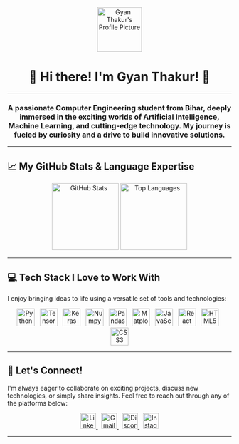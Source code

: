 <div align="center">
  <a href="https://github.com/gyan007">
    <img src="https://avatars.githubusercontent.com/u/79900007?v=4" width="100px" alt="Gyan Thakur's Profile Picture"/>
  </a>
  <h1>👋 Hi there! I'm Gyan Thakur! 🚀</h1>
</div> 

---

<h3 align="center">A passionate Computer Engineering student from Bihar, deeply immersed in the exciting worlds of Artificial Intelligence, Machine Learning, and cutting-edge technology. My journey is fueled by curiosity and a drive to build innovative solutions.</h3>

---

## 📈 My GitHub Stats & Language Expertise

<div align="center">
  <img src="https://github-readme-stats.vercel.app/api?username=gyan007&hide_title=false&hide_rank=false&show_icons=true&include_all_commits=true&count_private=true&disable_animations=false&theme=dracula&locale=en&hide_border=false" height="150" alt="GitHub Stats" />
  <img src="https://github-readme-stats.vercel.app/api/top-langs?username=gyan007&locale=en&hide_title=false&layout=compact&card_width=320&langs_count=5&theme=dracula&hide_border=false" height="150" alt="Top Languages" />
</div>

---

## 💻 Tech Stack I Love to Work With

I enjoy bringing ideas to life using a versatile set of tools and technologies:

<p align="center">
  <img src="https://cdn.jsdelivr.net/gh/devicons/devicon/icons/python/python-original.svg" height="40" alt="Python logo" /> &nbsp;
  <img src="https://cdn.jsdelivr.net/gh/devicons/devicon/icons/tensorflow/tensorflow-original.svg" height="40" alt="TensorFlow logo" /> &nbsp;
  <img src="https://cdn.jsdelivr.net/gh/devicons/devicon/icons/keras/keras-original.svg" height="40" alt="Keras logo" /> &nbsp;
  <img src="https://cdn.jsdelivr.net/gh/devicons/devicon/icons/numpy/numpy-original.svg" height="40" alt="Numpy logo" /> &nbsp;
  <img src="https://cdn.jsdelivr.net/gh/devicons/devicon/icons/pandas/pandas-original.svg" height="40" alt="Pandas logo" /> &nbsp;
  <img src="https://cdn.jsdelivr.net/gh/devicons/devicon/icons/matplotlib/matplotlib-original.svg" height="40" alt="Matplotlib logo" /> &nbsp;
  <img src="https://cdn.jsdelivr.net/gh/devicons/devicon/icons/javascript/javascript-original.svg" height="40" alt="JavaScript logo" /> &nbsp;
  <img src="https://cdn.jsdelivr.net/gh/devicons/devicon/icons/react/react-original.svg" height="40" alt="React logo" /> &nbsp;
  <img src="https://cdn.jsdelivr.net/gh/devicons/devicon/icons/html5/html5-original.svg" height="40" alt="HTML5 logo" /> &nbsp;
  <img src="https://cdn.jsdelivr.net/gh/devicons/devicon/icons/css3/css3-original.svg" height="40" alt="CSS3 logo" />
</p>

---

## 📱 Let's Connect!

I'm always eager to collaborate on exciting projects, discuss new technologies, or simply share insights. Feel free to reach out through any of the platforms below:

<p align="center">
  <a href="https://www.linkedin.com/in/gyan-thakur-b90859203/">
    <img src="https://img.shields.io/static/v1?message=LinkedIn&logo=linkedin&label=&color=0077B5&logoColor=white&labelColor=&style=for-the-badge" height="35" alt="LinkedIn logo" />
  </a> &nbsp;
  <a href="mailto:gyanthakurthakur@gmail.com">
    <img src="https://img.shields.io/static/v1?message=Gmail&logo=gmail&label=&color=D14836&logoColor=white&labelColor=&style=for-the-badge" height="35" alt="Gmail logo" />
  </a> &nbsp;
  <a href="https://discord.com/users/gyan007">
    <img src="https://img.shields.io/static/v1?message=Discord&logo=discord&label=&color=7289DA&logoColor=white&labelColor=&style=for-the-badge" height="35" alt="Discord logo" />
  </a> &nbsp;
  <a href="https://www.instagram.com/sarcastic_introvert_007">
    <img src="https://img.shields.io/static/v1?message=Instagram&logo=instagram&label=&color=E4405F&logoColor=white&labelColor=&style=for-the-badge" height="35" alt="Instagram logo" />
  </a>
</p>

---
